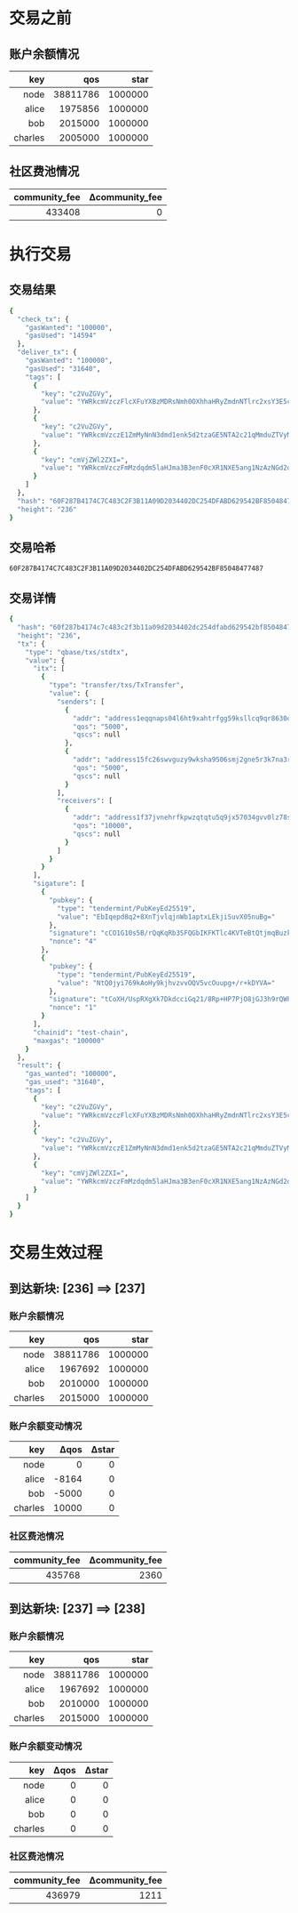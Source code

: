 # 交易之前
## 账户余额情况
| key | qos | star |
| --: | --: | ---: |
| node | 38811786 | 1000000 |
| alice | 1975856 | 1000000 |
| bob | 2015000 | 1000000 |
| charles | 2005000 | 1000000 |
## 社区费池情况
| community_fee   | Δcommunity_fee |
| --------------: | --------------: |
| 433408 | 0 |
# 执行交易
## 交易结果
```bash
{
  "check_tx": {
    "gasWanted": "100000",
    "gasUsed": "14594"
  },
  "deliver_tx": {
    "gasWanted": "100000",
    "gasUsed": "31640",
    "tags": [
      {
        "key": "c2VuZGVy",
        "value": "YWRkcmVzczFlcXFuYXBzMDRsNmh0OXhhaHRyZmdnNTlrc2xsY3E5cXI4NjMwcQ=="
      },
      {
        "key": "c2VuZGVy",
        "value": "YWRkcmVzczE1ZmMyNnN3dmd1enk5d2tzaGE5NTA2c21qMmduZTVyM2s3bmEzcg=="
      },
      {
        "key": "cmVjZWl2ZXI=",
        "value": "YWRkcmVzczFmMzdqdm5laHJma3B3enF0cXR1NXE5ang1NzAzNGd2djBsejc4cw=="
      }
    ]
  },
  "hash": "60F287B4174C7C483C2F3B11A09D2034402DC254DFABD629542BF85048477487",
  "height": "236"
}
```
## 交易哈希
`60F287B4174C7C483C2F3B11A09D2034402DC254DFABD629542BF85048477487`
## 交易详情
```bash
{
  "hash": "60f287b4174c7c483c2f3b11a09d2034402dc254dfabd629542bf85048477487",
  "height": "236",
  "tx": {
    "type": "qbase/txs/stdtx",
    "value": {
      "itx": [
        {
          "type": "transfer/txs/TxTransfer",
          "value": {
            "senders": [
              {
                "addr": "address1eqqnaps04l6ht9xahtrfgg59ksllcq9qr8630q",
                "qos": "5000",
                "qscs": null
              },
              {
                "addr": "address15fc26swvguzy9wksha9506smj2gne5r3k7na3r",
                "qos": "5000",
                "qscs": null
              }
            ],
            "receivers": [
              {
                "addr": "address1f37jvnehrfkpwzqtqtu5q9jx57034gvv0lz78s",
                "qos": "10000",
                "qscs": null
              }
            ]
          }
        }
      ],
      "sigature": [
        {
          "pubkey": {
            "type": "tendermint/PubKeyEd25519",
            "value": "EbIqepd8q2+8XnTjvlqjnWb1aptxLEkjiSuvX05nuBg="
          },
          "signature": "cCO1G10s5B/rQqKqRb3SFQGbIKFKTlc4KVTeBtQtjmqBuzkVHyVreBT+NGh68pCixYeBUn0fTX4gogWl3NnYDw==",
          "nonce": "4"
        },
        {
          "pubkey": {
            "type": "tendermint/PubKeyEd25519",
            "value": "NtQ0jyi769kAoHy9kjhvzvvOQV5vcOuupg+/r+kDYVA="
          },
          "signature": "tCoXH/UspRXgXk7DkdcciGq21/8Rp+HP7PjO8jGJ3h9rQWP8dlT1olVXqODUsodJZDLfnJj+omcxZT9MkUt2Ag==",
          "nonce": "1"
        }
      ],
      "chainid": "test-chain",
      "maxgas": "100000"
    }
  },
  "result": {
    "gas_wanted": "100000",
    "gas_used": "31640",
    "tags": [
      {
        "key": "c2VuZGVy",
        "value": "YWRkcmVzczFlcXFuYXBzMDRsNmh0OXhhaHRyZmdnNTlrc2xsY3E5cXI4NjMwcQ=="
      },
      {
        "key": "c2VuZGVy",
        "value": "YWRkcmVzczE1ZmMyNnN3dmd1enk5d2tzaGE5NTA2c21qMmduZTVyM2s3bmEzcg=="
      },
      {
        "key": "cmVjZWl2ZXI=",
        "value": "YWRkcmVzczFmMzdqdm5laHJma3B3enF0cXR1NXE5ang1NzAzNGd2djBsejc4cw=="
      }
    ]
  }
}
```
# 交易生效过程
## 到达新块: [236] ==> [237]
### 账户余额情况
| key | qos | star |
| --: | --: | ---: |
| node | 38811786 | 1000000 |
| alice | 1967692 | 1000000 |
| bob | 2010000 | 1000000 |
| charles | 2015000 | 1000000 |
### 账户余额变动情况
| key   | Δqos | Δstar |
| ----: | ----: | -----: |
| node | 0 | 0 |
| alice | -8164 | 0 |
| bob | -5000 | 0 |
| charles | 10000 | 0 |
### 社区费池情况
| community_fee   | Δcommunity_fee |
| --------------: | --------------: |
| 435768 | 2360 |
## 到达新块: [237] ==> [238]
### 账户余额情况
| key | qos | star |
| --: | --: | ---: |
| node | 38811786 | 1000000 |
| alice | 1967692 | 1000000 |
| bob | 2010000 | 1000000 |
| charles | 2015000 | 1000000 |
### 账户余额变动情况
| key   | Δqos | Δstar |
| ----: | ----: | -----: |
| node | 0 | 0 |
| alice | 0 | 0 |
| bob | 0 | 0 |
| charles | 0 | 0 |
### 社区费池情况
| community_fee   | Δcommunity_fee |
| --------------: | --------------: |
| 436979 | 1211 |
